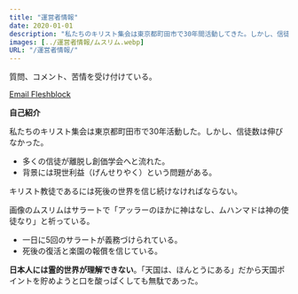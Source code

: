 ```yaml
---
title: "運営者情報"
date: 2020-01-01
description: "私たちのキリスト集会は東京都町田市で30年間活動してきた。しかし、信徒数は伸びなかった。"
images: [../運営者情報/ムスリム.webp]
URL: "/運営者情報/"
---
```


質問、コメント、苦情を受け付けている。

<a href="mailto:fleshblock@gmail.com">Email Fleshblock</a>

**自己紹介**

私たちのキリスト集会は東京都町田市で30年活動した。しかし、信徒数は伸びなかった。

- 多くの信徒が離脱し創価学会へと流れた。
- 背景には現世利益（げんせりやく）という問題がある。

キリスト教徒であるには死後の世界を信じ続けなければならない。

画像のムスリムはサラートで「アッラーのほかに神はなし、ムハンマドは神の使徒なり」と祈っている。

- 一日に5回のサラートが義務づけられている。
- 死後の復活と楽園の報償を信じている。

**日本人には霊的世界が理解できない**。「天国は、ほんとうにある」だから天国ポイントを貯めようと口を酸っぱくしても無駄であった。